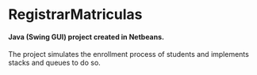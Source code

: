 # RegistrarMatriculas
#### Java (Swing GUI) project created in Netbeans. 
The project simulates the enrollment process of students and implements stacks and queues to do so.
